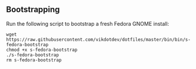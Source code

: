## Bootstrapping

Run the following script to bootstrap a fresh Fedora GNOME install:
```shell
wget https://raw.githubusercontent.com/vikdotdev/dotfiles/master/bin/bin/s-fedora-bootstrap
chmod +x s-fedora-bootstrap
./s-fedora-bootstrap
rm s-fedora-bootstrap
```
